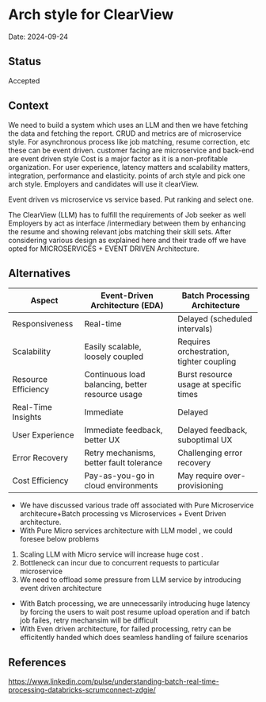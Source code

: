 # Arch style for ClearView
Date: 2024-09-24

## Status
Accepted

## Context

We need to build a system which uses an LLM and then we have fetching the data and fetching the report. CRUD and metrics are of microservice style. For asynchronous process like job matching, resume correction, etc these can be event driven. customer facing are microservice and back-end are event driven style
Cost is a major factor as it is a non-profitable organization.
For user experience, latency matters and scalability matters, integration, performance and elasticity.
points of arch style and pick one arch style.
Employers and candidates will use it clearView.

Event driven vs microservice vs service based. Put ranking and select one.



The ClearView (LLM) has to fulfill the requirements of Job seeker as well Employers by act as interface /intermediary between them by enhancing the resume and showing relevant jobs matching their skill sets. After considering various design as explained here and their trade off we have opted for MICROSERVICES + EVENT DRIVEN Architecture.

## Alternatives

| Aspect              | Event-Driven Architecture (EDA)                  | Batch Processing Architecture            |
|---------------------|--------------------------------------------------|------------------------------------------|
| Responsiveness      | Real-time                                        | Delayed (scheduled intervals)            |
| Scalability         | Easily scalable, loosely coupled                 | Requires orchestration, tighter coupling |
| Resource Efficiency | Continuous load balancing, better resource usage | Burst resource usage at specific times   |
| Real-Time Insights  | Immediate                                        | Delayed                                  |
| User Experience     | Immediate feedback, better UX                    | Delayed feedback, suboptimal UX          |
| Error Recovery      | Retry mechanisms, better fault tolerance         | Challenging error recovery               |
| Cost Efficiency     | Pay-as-you-go in cloud environments              | May require over-provisioning            |

* We have discussed various trade off associated with Pure Microservice architecure+Batch processing vs Microservices + Event Driven architecture.
* With Pure Micro services architecture with LLM model , we could foresee below problems         
1) Scaling LLM with Micro service will increase huge cost .
2) Bottleneck can incur due to concurrent requests to particular microservice
3) We need to offload some pressure from LLM service by introducing event driven architecture
* With Batch processing, we are unnecessarily introducing huge latency by forcing the users to wait post resume upload operation and if batch job failes, retry mechansim will be difficult
* With Even driven architecture, for failed processing, retry can be efficitently handed which does seamless handling of failure scenarios
   
## References
https://www.linkedin.com/pulse/understanding-batch-real-time-processing-databricks-scrumconnect-zdgie/


